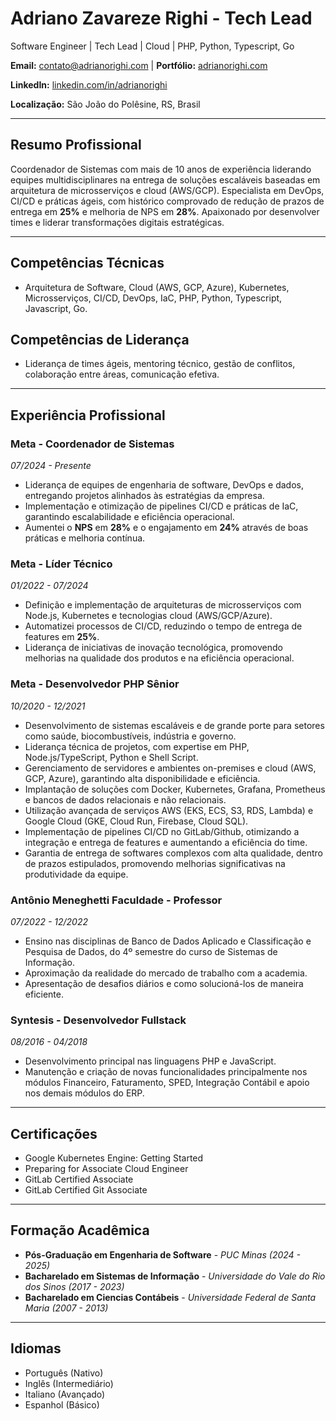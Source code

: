 # Adriano Zavareze Righi - Tech Lead

Software Engineer | Tech Lead | Cloud | PHP, Python, Typescript, Go


**Email:** contato@adrianorighi.com | **Portfólio:** [adrianorighi.com](https://adrianorighi.com)

**LinkedIn:** [linkedin.com/in/adrianorighi](https://linkedin.com/in/adrianorighi)

**Localização:** São João do Polêsine, RS, Brasil  

---

## Resumo Profissional
Coordenador de Sistemas com mais de 10 anos de experiência liderando equipes multidisciplinares na entrega de soluções escaláveis baseadas em arquitetura de microsserviços e cloud (AWS/GCP). Especialista em DevOps, CI/CD e práticas ágeis, com histórico comprovado de redução de prazos de entrega em **25%** e melhoria de NPS em **28%**. Apaixonado por desenvolver times e liderar transformações digitais estratégicas.

---

## Competências Técnicas  
- Arquitetura de Software, Cloud (AWS, GCP, Azure), Kubernetes, Microsserviços, CI/CD, DevOps, IaC, PHP, Python, Typescript, Javascript, Go. 

## Competências de Liderança  
- Liderança de times ágeis, mentoring técnico, gestão de conflitos, colaboração entre áreas, comunicação efetiva.

---

## Experiência Profissional  

### **Meta - Coordenador de Sistemas**  
*07/2024 - Presente*  
- Liderança de equipes de engenharia de software, DevOps e dados, entregando projetos alinhados às estratégias da empresa.  
- Implementação e otimização de pipelines CI/CD e práticas de IaC, garantindo escalabilidade e eficiência operacional.  
- Aumentei o **NPS** em **28%** e o engajamento em **24%** através de boas práticas e melhoria contínua.  

### **Meta - Líder Técnico**  
*01/2022 - 07/2024*  
- Definição e implementação de arquiteturas de microsserviços com Node.js, Kubernetes e tecnologias cloud (AWS/GCP/Azure).  
- Automatizei processos de CI/CD, reduzindo o tempo de entrega de features em **25%**.  
- Liderança de iniciativas de inovação tecnológica, promovendo melhorias na qualidade dos produtos e na eficiência operacional.

### **Meta - Desenvolvedor PHP Sênior**  
*10/2020 - 12/2021*  
- Desenvolvimento de sistemas escaláveis e de grande porte para setores como saúde, biocombustíveis, indústria e governo.
- Liderança técnica de projetos, com expertise em PHP, Node.js/TypeScript, Python e Shell Script.
- Gerenciamento de servidores e ambientes on-premises e cloud (AWS, GCP, Azure), garantindo alta disponibilidade e eficiência.
- Implantação de soluções com Docker, Kubernetes, Grafana, Prometheus e bancos de dados relacionais e não relacionais.
- Utilização avançada de serviços AWS (EKS, ECS, S3, RDS, Lambda) e Google Cloud (GKE, Cloud Run, Firebase, Cloud SQL).
- Implementação de pipelines CI/CD no GitLab/Github, otimizando a integração e entrega de features e aumentando a eficiência do time.
- Garantia de entrega de softwares complexos com alta qualidade, dentro de prazos estipulados, promovendo melhorias significativas na produtividade da equipe.

### **Antônio Meneghetti Faculdade - Professor**
*07/2022 - 12/2022*
- Ensino nas disciplinas de Banco de Dados Aplicado e Classificação e Pesquisa de Dados, do 4º semestre do curso de Sistemas de Informação.
- Aproximação da realidade do mercado de trabalho com a academia.
- Apresentação de desafios diários e como solucioná-los de maneira eficiente.

### **Syntesis - Desenvolvedor Fullstack**
*08/2016 - 04/2018*
- Desenvolvimento principal nas linguagens PHP e JavaScript.
- Manutenção e criação de novas funcionalidades principalmente nos módulos Financeiro, Faturamento, SPED, Integração Contábil e apoio nos demais módulos do ERP.

---

## Certificações  
- Google Kubernetes Engine: Getting Started  
- Preparing for Associate Cloud Engineer  
- GitLab Certified Associate  
- GitLab Certified Git Associate  

---

## Formação Acadêmica  
- **Pós-Graduação em Engenharia de Software** - *PUC Minas (2024 - 2025)*  
- **Bacharelado em Sistemas de Informação** - *Universidade do Vale do Rio dos Sinos (2017 - 2023)*  
- **Bacharelado em Ciencias Contábeis** - *Universidade Federal de Santa Maria (2007 - 2013)*  
---

## Idiomas  
- Português (Nativo)  
- Inglês (Intermediário)  
- Italiano (Avançado)  
- Espanhol (Básico)  
